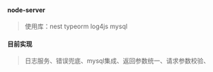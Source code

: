 <!--
 * @Author: Always
 * @LastEditors  : Always
 * @email: 740905172@qq.com
 * @Date: 2019-12-18 10:41:17
 * @LastEditTime : 2019-12-19 14:15:20
 * @FilePath: /node-server/README.md
 -->
#### node-server
> 使用库：nest typeorm log4js mysql

#### 目前实现
> 日志服务、错误兜底、mysql集成、返回参数统一、请求参数校验、